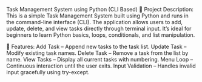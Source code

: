 Task Management System using Python (CLI Based)
📌 Project Description:
This is a simple Task Management System built using Python and runs in the command-line interface (CLI). The application allows users to add, update, delete, and view tasks directly through terminal input. It’s ideal for beginners to learn Python basics, loops, conditionals, and list manipulation.

🚀 Features:
Add Task – Append new tasks to the task list.
Update Task – Modify existing task names.
Delete Task – Remove a task from the list by name.
View Tasks – Display all current tasks with numbering.
Menu Loop – Continuous interaction until the user exits.
Input Validation – Handles invalid input gracefully using try-except.


